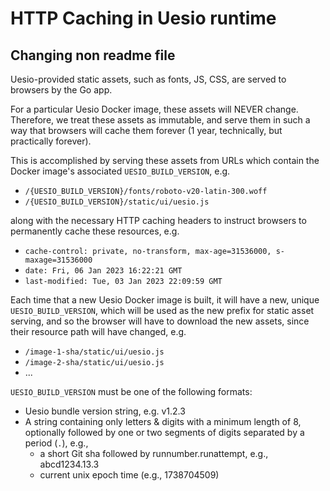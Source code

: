 # HTTP Caching in Uesio runtime

## Changing non readme file

Uesio-provided static assets, such as fonts, JS, CSS, are served to browsers by the Go app.

For a particular Uesio Docker image, these assets will NEVER change. Therefore, we treat these assets as immutable, and serve them in such a way that browsers will cache them forever (1 year, technically, but practically forever).

This is accomplished by serving these assets from URLs which contain the Docker image's associated `UESIO_BUILD_VERSION`, e.g.

- `/{UESIO_BUILD_VERSION}/fonts/roboto-v20-latin-300.woff`
- `/{UESIO_BUILD_VERSION}/static/ui/uesio.js`

along with the necessary HTTP caching headers to instruct browsers to permanently cache these resources, e.g.

- `cache-control: private, no-transform, max-age=31536000, s-maxage=31536000`
- `date: Fri, 06 Jan 2023 16:22:21 GMT`
- `last-modified: Tue, 03 Jan 2023 22:09:59 GMT`

Each time that a new Uesio Docker image is built, it will have a new, unique `UESIO_BUILD_VERSION`, which will be used as the new prefix for static asset serving, and so the browser will have to download the new assets, since their resource path will have changed, e.g.

- `/image-1-sha/static/ui/uesio.js`
- `/image-2-sha/static/ui/uesio.js`
- ...

`UESIO_BUILD_VERSION` must be one of the following formats:

- Uesio bundle version string, e.g. v1.2.3
- A string containing only letters & digits with a minimum length of 8, optionally followed by one or two segments of digits separated by a period (`.`), e.g.,
  - a short Git sha followed by runnumber.runattempt, e.g., abcd1234.13.3
  - current unix epoch time (e.g., 1738704509)
